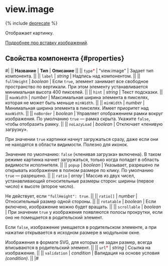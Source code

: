 # view.image

{% include [deprecate](../../_includes/deprecate.md) %}

Отображает картинку.

[Подробнее про вставку изображений](../operations/insert-images.md).

## Свойства компонента {#properties}

#|
|| **Название** | **Тип** | **Описание** ||
|| `type`<span style="color: red">\*</span> | "view.image" | Задает тип компонента. ||
|| `label` | _string_ | Надпись над компонентом. ||
|| `fullHeight` | _boolean_ | Если `true`, элемент занимает все свободное пространство по вертикали. При этом элементу устанавливается минимальная высота 400 пикселей. ||
|| `hint` | _string_ | Текст подсказки. ||
|| `maxWidth` | _number_ | Максимальная ширина элемента в пикселях, которая не может быть меньше `minWidth`. ||
|| `minWidth` | _number_ | Минимальная ширина элемента в пикселях. Имеет приоритет над `maxWidth`. ||
|| `noBorder` | _boolean_ | Управляет отображением рамки вокруг изображения. По умолчанию `true` — рамка скрыта. Укажите `false`, чтобы отобразить рамку. ||
|| `noLazyLoad` | _boolean_ | Отключает «ленивую загрузку».

При значении `true` картинки начнут загружаться сразу, даже если они не находятся в области видимости. Полезно для иконок.

Значение по умолчанию: `false` («ленивая загрузка» включена). В таком режиме картинка начнет загружаться, только когда попадет в область видимости исполнителя. ||
|| `popup` | _boolean_ | Указывает, разрешено ли открывать изображение в полном размере по клику. По умолчанию `true` — разрешено. ||
|| `ratio` | _array_ | Массив из двух чисел, устанавливающий относительные размеры сторон: ширины (первое число) к высоте (второе число).

Не действует, если `"fullHeight": true`. ||
|| `ratio[]` | _number_ | Относительный размер одной стороны. ||
|| `rotatable` | _boolean_ | Если включено, изображение можно будет вращать. ||
|| `scrollable` | _boolean_ | При значении `true` у изображения появляются полосы прокрутки, если оно не помещается в родительский элемент.

Если `false`, изображение умещается в родительском элементе, а при нажатии открывается в исходном размере в модульном окне.

Изображения в формате SVG, для которых не задан размер, всегда вписываются в родительский элемент. ||
|| `url`<span style="color: red">\*</span> | _string_ | Ссылка на изображение. ||
|| `validation` | _condition_ | Валидация на основе условия _(condition)_. ||
|#

